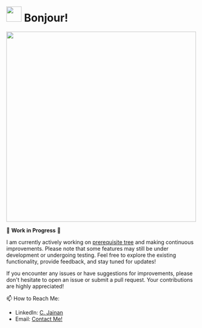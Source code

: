 <h1><img src="https://venngage-wordpress.s3.amazonaws.com/uploads/2022/09/meme_this_is_fine_dog.png" width=40 />   Bonjour!    </h1>
<img src="https://media.tenor.com/rAlksbLmt8kAAAAC/family-guy-stewie.gif" width=500 />

<br>

🚧 **Work in Progress** 🚧

I am currently actively working on [prerequisite tree](https://github.com/AppleBoiy/prerequisite-tree) and making continuous improvements. Please note that some features may still be under development or undergoing testing. Feel free to explore the existing functionality, provide feedback, and stay tuned for updates!

If you encounter any issues or have suggestions for improvements, please don't hesitate to open an issue or submit a pull request. Your contributions are highly appreciated!

📫 How to Reach Me:

- LinkedIn: [C. Jainan](https://www.linkedin.com/in/chaipat-jainan/)
- Email: [Contact Me!](mailto:contact.chaipat@gmail.com)
